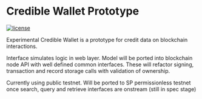 # Credible Wallet Prototype

[![license](https://img.shields.io/github/license/cosmos/cosmos-sdk.svg)](https://github.com/smartpesa/credible-wallet-proto/master/LICENSE)

Experimental Credible Wallet is a prototype for credit data on blockchain interactions. 

Interface simulates logic in web layer. Model will be ported into blockchain node API with well defined common interfaces. These will refactor signing, transaction and record storage calls with validation of ownership.

Currently using public testnet. Will be ported to SP permissionless testnet once search, query and retrieve interfaces are onstream (still in spec stage)
